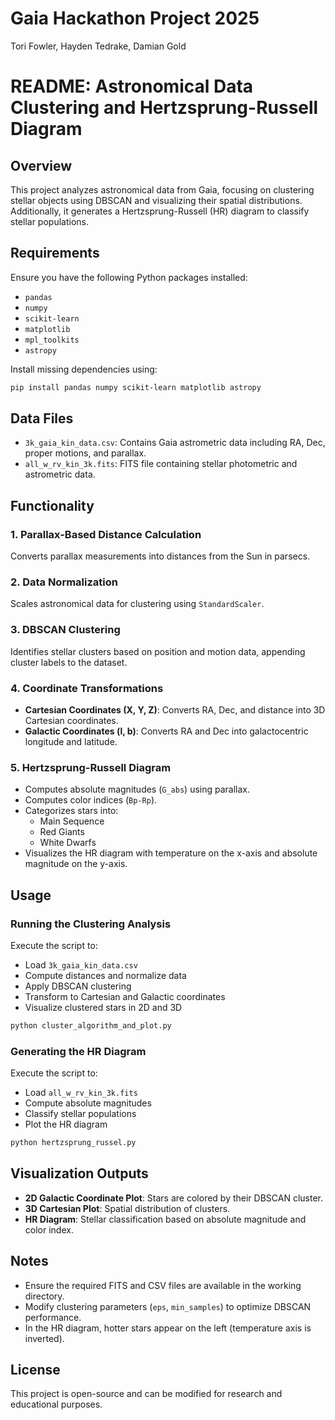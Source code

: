 # Gaia Hackathon Project 2025

Tori Fowler, Hayden Tedrake, Damian Gold

# README: Astronomical Data Clustering and Hertzsprung-Russell Diagram

## Overview
This project analyzes astronomical data from Gaia, focusing on clustering stellar objects using DBSCAN and visualizing their spatial distributions. Additionally, it generates a Hertzsprung-Russell (HR) diagram to classify stellar populations.

## Requirements
Ensure you have the following Python packages installed:
- `pandas`
- `numpy`
- `scikit-learn`
- `matplotlib`
- `mpl_toolkits`
- `astropy`

Install missing dependencies using:
```bash
pip install pandas numpy scikit-learn matplotlib astropy
```

## Data Files
- `3k_gaia_kin_data.csv`: Contains Gaia astrometric data including RA, Dec, proper motions, and parallax.
- `all_w_rv_kin_3k.fits`: FITS file containing stellar photometric and astrometric data.

## Functionality
### 1. Parallax-Based Distance Calculation
Converts parallax measurements into distances from the Sun in parsecs.

### 2. Data Normalization
Scales astronomical data for clustering using `StandardScaler`.

### 3. DBSCAN Clustering
Identifies stellar clusters based on position and motion data, appending cluster labels to the dataset.

### 4. Coordinate Transformations
- **Cartesian Coordinates (X, Y, Z)**: Converts RA, Dec, and distance into 3D Cartesian coordinates.
- **Galactic Coordinates (l, b)**: Converts RA and Dec into galactocentric longitude and latitude.

### 5. Hertzsprung-Russell Diagram
- Computes absolute magnitudes (`G_abs`) using parallax.
- Computes color indices (`Bp-Rp`).
- Categorizes stars into:
  - Main Sequence
  - Red Giants
  - White Dwarfs
- Visualizes the HR diagram with temperature on the x-axis and absolute magnitude on the y-axis.

## Usage
### Running the Clustering Analysis
Execute the script to:
- Load `3k_gaia_kin_data.csv`
- Compute distances and normalize data
- Apply DBSCAN clustering
- Transform to Cartesian and Galactic coordinates
- Visualize clustered stars in 2D and 3D

```bash
python cluster_algorithm_and_plot.py
```

### Generating the HR Diagram
Execute the script to:
- Load `all_w_rv_kin_3k.fits`
- Compute absolute magnitudes
- Classify stellar populations
- Plot the HR diagram

```bash
python hertzsprung_russel.py
```

## Visualization Outputs
- **2D Galactic Coordinate Plot**: Stars are colored by their DBSCAN cluster.
- **3D Cartesian Plot**: Spatial distribution of clusters.
- **HR Diagram**: Stellar classification based on absolute magnitude and color index.

## Notes
- Ensure the required FITS and CSV files are available in the working directory.
- Modify clustering parameters (`eps`, `min_samples`) to optimize DBSCAN performance.
- In the HR diagram, hotter stars appear on the left (temperature axis is inverted).

## License
This project is open-source and can be modified for research and educational purposes.
